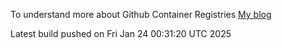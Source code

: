 To understand more about Github Container Registries [My blog](https://dev.to/kherld/mastering-docker-image-management-with-github-actions-and-container-registries-1lda)

Latest build pushed on Fri Jan 24 00:31:20 UTC 2025
